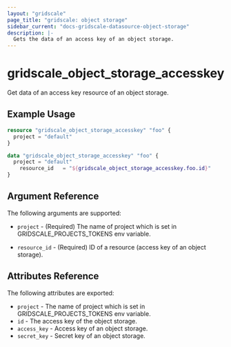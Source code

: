 ```yaml
---
layout: "gridscale"
page_title: "gridscale: object storage"
sidebar_current: "docs-gridscale-datasource-object-storage"
description: |-
  Gets the data of an access key of an object storage.
---
```


# gridscale_object_storage_accesskey

Get data of an access key resource of an object storage.

## Example Usage

```terraform
resource "gridscale_object_storage_accesskey" "foo" {
  project = "default"
}

data "gridscale_object_storage_accesskey" "foo" {
  project = "default"
	resource_id   = "${gridscale_object_storage_accesskey.foo.id}"
}
```

## Argument Reference

The following arguments are supported:

* `project` - (Required) The name of project which is set in GRIDSCALE_PROJECTS_TOKENS env variable.

* `resource_id` - (Required) ID of a resource (access key of an object storage).

## Attributes Reference

The following attributes are exported:

* `project` - The name of project which is set in GRIDSCALE_PROJECTS_TOKENS env variable.
* `id` - The access key of the object storage.
* `access_key` - Access key of an object storage.
* `secret_key` - Secret key of an object storage.
